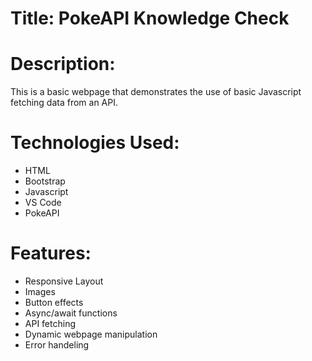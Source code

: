 # Title: PokeAPI Knowledge Check

# Description:
This is a basic webpage that demonstrates the use of basic Javascript fetching data from an API.

# Technologies Used:
- HTML
- Bootstrap
- Javascript
- VS Code
- PokeAPI

# Features:
- Responsive Layout
- Images
- Button effects
- Async/await functions
- API fetching
- Dynamic webpage manipulation
- Error handeling
